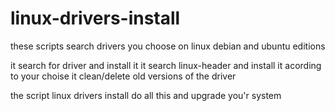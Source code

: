 # linux-drivers-install

these scripts search drivers you choose on linux debian and ubuntu editions

it search for driver and install it
it search linux-header and install it acording to your choise
it clean/delete old versions of the driver

the script linux drivers install do all this and upgrade you'r system
